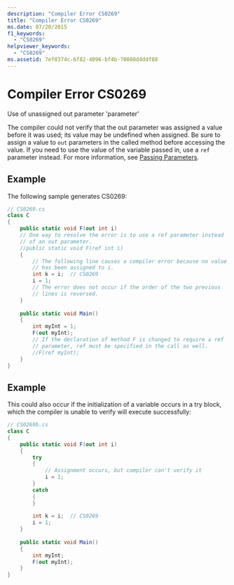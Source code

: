 ```yaml
---
description: "Compiler Error CS0269"
title: "Compiler Error CS0269"
ms.date: 07/20/2015
f1_keywords: 
  - "CS0269"
helpviewer_keywords: 
  - "CS0269"
ms.assetid: 7ef8374c-6f82-4096-bf4b-70080d4ddf88
---
```

# Compiler Error CS0269
Use of unassigned out parameter 'parameter'  
  
 The compiler could not verify that the out parameter was assigned a value before it was used; its value may be undefined when assigned. Be sure to assign a value to `out` parameters in the called method before accessing the value. If you need to use the value of the variable passed in, use a `ref` parameter instead. For more information, see [Passing Parameters](../../programming-guide/classes-and-structs/passing-parameters.md).  
  
## Example  
 The following sample generates CS0269:  
  
```csharp  
// CS0269.cs  
class C  
{  
    public static void F(out int i)  
    // One way to resolve the error is to use a ref parameter instead  
    // of an out parameter.  
    //public static void F(ref int i)  
    {  
        // The following line causes a compiler error because no value  
        // has been assigned to i.  
        int k = i;  // CS0269  
        i = 1;  
        // The error does not occur if the order of the two previous
        // lines is reversed.  
    }  
  
    public static void Main()  
    {  
        int myInt = 1;  
        F(out myInt);  
        // If the declaration of method F is changed to require a ref  
        // parameter, ref must be specified in the call as well.  
        //F(ref myInt);  
    }  
}  
```  
  
## Example  
 This could also occur if the initialization of a variable occurs in a try block, which the compiler is unable to verify will execute successfully:  
  
```csharp  
// CS0269b.cs  
class C  
{  
    public static void F(out int i)  
    {  
        try  
        {  
            // Assignment occurs, but compiler can't verify it  
            i = 1;  
        }  
        catch  
        {  
        }  
  
        int k = i;  // CS0269  
        i = 1;  
    }  
  
    public static void Main()  
    {  
        int myInt;  
        F(out myInt);  
    }  
}  
```
